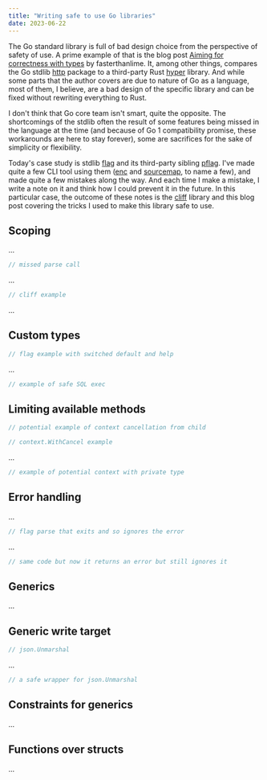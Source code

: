 ```yaml
---
title: "Writing safe to use Go libraries"
date: 2023-06-22
---
```


The Go standard library is full of bad design choice from the perspective of safety of use. A prime example of that is the blog post [Aiming for correctness with types](https://fasterthanli.me/articles/aiming-for-correctness-with-types#let-s-talk-about-http-headers) by fasterthanlime. It, among other things, compares the Go stdlib [http](https://pkg.go.dev/net/http) package to a third-party Rust [hyper](https://github.com/hyperium/hyper) library. And while some parts that the author covers are due to nature of Go as a language, most of them, I believe, are a bad design of the specific library and can be fixed without rewriting everything to Rust.

I don't think that Go core team isn't smart, quite the opposite. The shortcomings of the stdlib often the result of some features being missed in the language at the time (and because of Go 1 compatibility promise, these workarounds are here to stay forever), some are sacrifices for the sake of simplicity or flexibility.

Today's case study is stdlib [flag](https://pkg.go.dev/flag) and its third-party sibling [pflag](https://github.com/spf13/pflag). I've made quite a few CLI tool using them ([enc](https://github.com/life4/enc) and [sourcemap](https://github.com/orsinium-labs/sourcemap), to name a few), and made quite a few mistakes along the way. And each time I make a mistake, I write a note on it and think how I could prevent it in the future. In this particular case, the outcome of these notes is the [cliff](https://github.com/orsinium-labs/cliff) library and this blog post covering the tricks I used to make this library safe to use.

## Scoping

...

```go
// missed parse call
```

...

```go
// cliff example
```

...

## Custom types

```go
// flag example with switched default and help
```

...

```go
// example of safe SQL exec
```

## Limiting available methods

```go
// potential example of context cancellation from child
```

```go
// context.WithCancel example
```

...

```go
// example of potential context with private type
```

## Error handling

...

```go
// flag parse that exits and so ignores the error
```

...

```go
// same code but now it returns an error but still ignores it
```

## Generics

...

## Generic write target

```go
// json.Unmarshal
```

...

```go
// a safe wrapper for json.Unmarshal
```

## Constraints for generics

...

## Functions over structs

...
